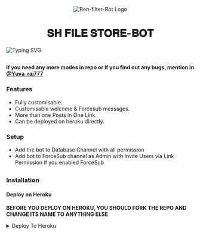 <p align="center">
  <img src="https://telegra.ph/file/bac95dc890b387969e6e5.jpg" alt="Ben-filter-Bot Logo">
</p>
<h1 align="center">
   𝐒𝐇 𝐅𝐈𝐋𝐄 𝐒𝐓𝐎𝐑𝐄-𝐁𝐎𝐓
</h1>

![Typing SVG](https://readme-typing-svg.herokuapp.com/?lines=𝑊𝑒𝑙𝑐𝑜𝑚𝑒+𝑇𝑜+𝐒𝐇-𝐅𝐈𝐋𝐄-𝐒𝐓𝐎𝐑𝐄-𝐁𝐎𝐓!)
</p>

##

**If you need any more modes in repo or If you find out any bugs, mention in [@Yuva_raj777](https://www.telegram.dog/Yuva_raj777)**

### Features
- Fully customisable.
- Customisable welcome & Forcesub messages.
- More than one Posts in One Link.
- Can be deployed on heroku directly.

### Setup

- Add the bot to Database Channel with all permission
- Add bot to ForceSub channel as Admin with Invite Users via Link Permission if you enabled ForceSub 

##
### Installation
#### Deploy on Heroku
**BEFORE YOU DEPLOY ON HEROKU, YOU SHOULD FORK THE REPO AND CHANGE ITS NAME TO ANYTHING ELSE**<br>
<details><summary>Deploy To Heroku</summary>
<p>
<br>
<a href="https://heroku.com/deploy?template=https://github.com/Kushalhk/File-sharing">
  <img src="https://www.herokucdn.com/deploy/button.svg" alt="Deploy To Heroku">

<details><summary>Deploy To Koyeb</summary>
<br>
<b>The fastest way to deploy the application is to click the Deploy to Koyeb button below.</b>
<br>
<br>

#### Deploy on Koyeb

The fastest way to deploy the application is to click the **Deploy to Koyeb** button below.


[![Deploy to Koyeb](https://www.koyeb.com/static/images/deploy/button.svg)](https://app.koyeb.com/deploy?type=git&repository=github.com/Kushalhk/File-Sharing&branch=main)

<a href="https://render.com/deploy?repo=https://github.com/gangstar1010/File-sharing">
  <img src="https://render.com/images/deploy-to-render-button.svg" alt="Deploy to Render">
</a>


  
